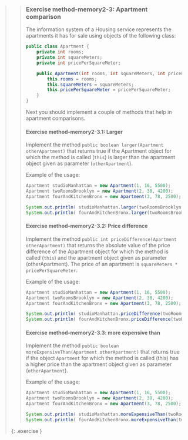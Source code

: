 >> ### Exercise method-memory2-3: Apartment comparison
>>
>> The information system of a Housing service represents the apartments it has for sale using objects of the following class:
>>
>>```java
>> public class Apartment {
>>     private int rooms;
>>     private int squareMeters;
>>     private int pricePerSquareMeter;
>>
>>     public Apartment(int rooms, int squareMeters, int pricePerSquareMeter){
>>         this.rooms = rooms;
>>         this.squareMeters = squareMeters;
>>         this.pricePerSquareMeter = pricePerSquareMeter;
>>     }
>> }
>>```
>>
>> Next you should implement a couple of methods that help in apartment comparisons.
>>
>> #### Exercise method-memory2-3.1: Larger
>>
>> Implement the method `public boolean larger(Apartment otherApartment)` that returns true if the Apartment object for which the method is called (`this`) is larger than the apartment object given as parameter (`otherApartment`).
>>
>> Example of the usage:
>>
>>```java
>> Apartment studioManhattan = new Apartment(1, 16, 5500);
>> Apartment twoRoomsBrooklyn = new Apartment(2, 38, 4200);
>> Apartment fourAndKitchenBronx = new Apartment(3, 78, 2500);
>>
>> System.out.println( studioManhattan.larger(twoRoomsBrooklyn) );       // false
>> System.out.println( fourAndKitchenBronx.larger(twoRoomsBrooklyn) );   // true
>>```
>>
>> #### Exercise method-memory2-3.2: Price difference
>>
>> Implement the method `public int priceDifference(Apartment otherApartment)` that returns the absolute value of the price difference of the Apartment object for which the method is called (`this`) and the apartment object given as parameter (otherApartment). The price of an apartment is `squareMeters * pricePerSquareMeter`.
>>
>> Example of the usage:
>>
>>```java
>> Apartment studioManhattan = new Apartment(1, 16, 5500);
>> Apartment twoRoomsBrooklyn = new Apartment(2, 38, 4200);
>> Apartment fourAndKitchenBronx = new Apartment(3, 78, 2500);
>>
>> System.out.println( studioManhattan.priceDifference(twoRoomsBrooklyn) );        // 71600
>> System.out.println( fourAndKitchenBronx.priceDifference(twoRoomsBrooklyn) );    // 35400
>>```
>>
>> #### Exercise method-memory2-3.3: more expensive than
>>
>> Implement the method `public boolean moreExpensiveThan(Apartment otherApartment)` that returns true if the object `Apartment` for which the method is called (this) has a higher price than the apartment object given as parameter (`otherApartment`).
>>
>> Example of the usage:
>>
>>```java
>> Apartment studioManhattan = new Apartment(1, 16, 5500);
>> Apartment twoRoomsBrooklyn = new Apartment(2, 38, 4200);
>> Apartment fourAndKitchenBronx = new Apartment(3, 78, 2500);
>>
>> System.out.println( studioManhattan.moreExpensiveThan(twoRoomsBrooklyn) );       // false
>> System.out.println( fourAndKitchenBronx.moreExpensiveThan(twoRoomsBrooklyn) );   // true
>>```
>>
>{: .exercise }